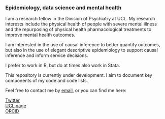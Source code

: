 ### Epidemiology, data science and mental health

I am a research fellow in the Division of Psychiatry at UCL. My research interests include the physical health of people with severe mental illness and the repurposing of physical health pharmacological treatments to improve mental health outcomes.

I am interested in the use of causal inference to better quantify outcomes, but also in the use of elegant descriptive epidemiology to support causal inference and inform service decisions.

I prefer to work in R, but do at times also work in Stata. 

This repository is currently under development. I aim to document key components of my code and code lists. 

Feel free to contact me by [email](naomi.launders.19@ucl.ac.uk, "naomi.launders.19@ucl.ac.uk"), or you can find me here:

  [Twitter](https://twitter.com/naomilaunders, "Twitter")  
  [UCL page](https://iris.ucl.ac.uk/iris/browse/profile?upi=NJLAU54, "UCL")  
  [ORCiD](https://orcid.org/0000-0003-4241-938X, "ORCiD")  


<!--
**NaomiLaunders/NaomiLaunders** is a ✨ _special_ ✨ repository because its `README.md` (this file) appears on your GitHub profile.

Here are some ideas to get you started:

- 🔭 I’m currently working on ...
- 🌱 I’m currently learning ...
- 👯 I’m looking to collaborate on ...
- 🤔 I’m looking for help with ...
- 💬 Ask me about ...
- 📫 How to reach me: ...
- 😄 Pronouns: ...
- ⚡ Fun fact: ...
-->
